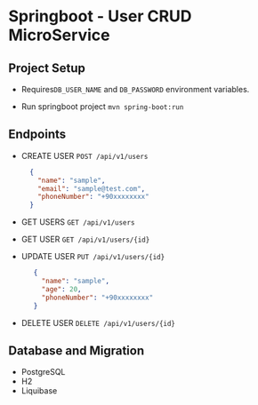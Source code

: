 # Springboot - User CRUD MicroService

## Project Setup
- Requires`DB_USER_NAME` and `DB_PASSWORD` environment variables.

- Run springboot project `mvn spring-boot:run`
## Endpoints

- CREATE USER `POST /api/v1/users`
    ```json
      {
        "name": "sample",
        "email": "sample@test.com",
        "phoneNumber": "+90xxxxxxxx"
      }

    ```

- GET USERS  `GET /api/v1/users`
- GET USER `GET /api/v1/users/{id}`
- UPDATE USER `PUT /api/v1/users/{id}`
    ```json
       {
         "name": "sample",
         "age": 20,
         "phoneNumber": "+90xxxxxxxx"
       }
    ```
- DELETE USER `DELETE /api/v1/users/{id}`



## Database and Migration
  - PostgreSQL
  - H2
  - Liquibase

